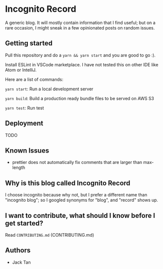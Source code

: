 # Incognito Record

A generic blog. It will mostly contain information that I find useful; but on a rare occasion,
I might sneak in a few opinionated posts on random issues.

## Getting started

Pull this repository and do a `yarn && yarn start` and you are good to go :).

Install ESLint in VSCode marketplace. I have not tested this on other IDE like Atom or IntelliJ.

Here are a list of commands:

`yarn start`: Run a local development server

`yarn build`: Build a production ready bundle files to be served on AWS S3

`yarn test`: Run test

## Deployment

TODO

## Known Issues

* prettier does not automatically fix comments that are larger than max-length

## Why is this blog called Incognito Record

I choose incognito because why not, but I prefer a different
name than "incognito blog"; so I googled synonyms for "blog", and "record" shows up.

## I want to contribute, what should I know before I get started?

Read `CONTRIBUTING.md` (CONTRIBUTING.md)

## Authors

* Jack Tan
